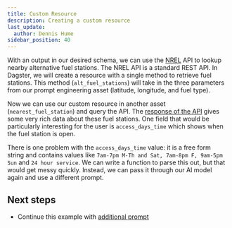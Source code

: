 ```yaml
---
title: Custom Resource
description: Creating a custom resource
last_update:
  author: Dennis Hume
sidebar_position: 40
---
```


With an output in our desired schema, we can use the [NREL](https://www.nrel.gov) API to lookup nearby alternative fuel stations. The NREL API is a standard REST API. In Dagster, we will create a resource with a single method to retrieve fuel stations. This method (`alt_fuel_stations`) will take in the three parameters from our prompt engineering asset (latitude, longitude, and fuel type).

<CodeExample
  path="docs_projects/project_prompt_eng/src/project_prompt_eng/defs/resources.py"
  language="python"
  startAfter="start_resource"
  endBefore="end_resource"
  title="src/project_prompt_eng/defs/resources.py"
/>

Now we can use our custom resource in another asset (`nearest_fuel_station`) and query the API. The [response of the API](https://developer.nrel.gov/docs/transportation/alt-fuel-stations-v1/nearest/#fuel-station-record-fields) gives some very rich data about these fuel stations. One field that would be particularly interesting for the user is `access_days_time` which shows when the fuel station is open.

<CodeExample
  path="docs_projects/project_prompt_eng/src/project_prompt_eng/defs/assets.py"
  language="python"
  startAfter="start_nearest_fuel_stations"
  endBefore="end_nearest_fuel_stations"
  title="src/project_prompt_eng/defs/assets.py"
/>

There is one problem with the `access_days_time` value: it is a free form string and contains values like `7am-7pm M-Th and Sat, 7am-8pm F, 9am-5pm Sun` and `24 hour service`. We can write a function to parse this out, but that would get messy quickly. Instead, we can pass it through our AI model again and use a different prompt.

## Next steps

- Continue this example with [additional prompt](/examples/prompt-engineering/additional-prompt)
